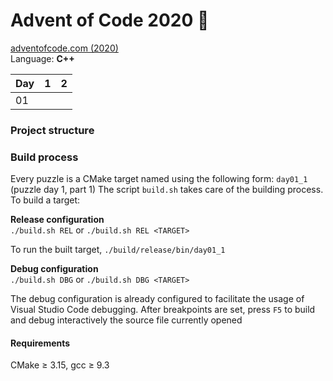 # Advent of Code 2020 🎄

[adventofcode.com (2020)](https://adventofcode.com/2020)  
Language: **C++**

| Day  | 1    | 2    |
| ---- | ---- | ---- |
| 01   |      |      |

### Project structure



### Build process

Every puzzle is a CMake target named using the following form: `day01_1` (puzzle day 1, part 1)
The script `build.sh` takes care of the building process. To build a target:

**Release configuration**  
`./build.sh REL` or `./build.sh REL <TARGET>`

To run the built target, `./build/release/bin/day01_1`

**Debug configuration**  
`./build.sh DBG` or `./build.sh DBG <TARGET>`

The debug configuration is already configured to facilitate the usage of Visual Studio Code debugging. After breakpoints are set, press `F5` to build and debug interactively the source file currently opened 

#### Requirements

CMake ≥ 3.15, gcc ≥ 9.3